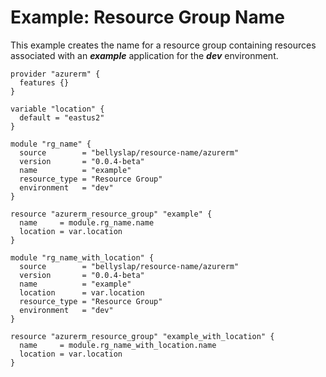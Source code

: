 # Example: Resource Group Name

This example creates the name for a resource group containing resources associated with an **_example_** application for the **_dev_** environment.

```hcl
provider "azurerm" {
  features {}
}

variable "location" {
  default = "eastus2"
}

module "rg_name" {
  source        = "bellyslap/resource-name/azurerm"
  version       = "0.0.4-beta"
  name          = "example"
  resource_type = "Resource Group"
  environment   = "dev"
}

resource "azurerm_resource_group" "example" {
  name     = module.rg_name.name
  location = var.location
}

module "rg_name_with_location" {
  source        = "bellyslap/resource-name/azurerm"
  version       = "0.0.4-beta"
  name          = "example"
  location      = var.location
  resource_type = "Resource Group"
  environment   = "dev"
}

resource "azurerm_resource_group" "example_with_location" {
  name     = module.rg_name_with_location.name
  location = var.location
}
```
